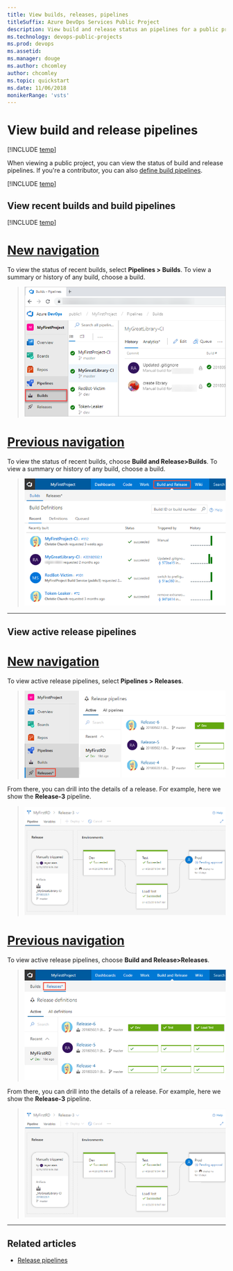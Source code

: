 ```yaml
---
title: View builds, releases, pipelines 
titleSuffix: Azure DevOps Services Public Project
description: View build and release status an pipelines for a public project
ms.technology: devops-public-projects
ms.prod: devops
ms.assetid: 
ms.manager: douge
ms.author: chcomley
author: chcomley
ms.topic: quickstart
ms.date: 11/06/2018
monikerRange: 'vsts'
---
```


# View build and release pipelines

[!INCLUDE [temp](_shared/version-public-projects.md)]  

When viewing a public project, you can view the status of build and release pipelines. If you're a contributor, you can also [define build pipelines](../../pipelines/get-started-yaml.md?toc=/azure/devops/organizations/public/toc.json&bc=/azure/devops/organizations/public/breadcrumb/toc.json).  

[!INCLUDE [temp](_shared/anon-user.md)]

## View recent builds and build pipelines  

[!INCLUDE [temp](../../_shared/new-navigation.md)]

# [New navigation](#tab/new-nav)

To view the status of recent builds, select  **Pipelines > Builds**. To view a summary or history of any build, choose a build.

> ![Pipelines>Recent Builds, new navigation ](_img/pipelines/view-build-vert-brn.png)

# [Previous navigation](#tab/previous-nav)  

To view the status of recent builds, choose **Build and Release>Builds**. To view a summary or history of any build, choose a build.

> ![Build and Release>Recent Builds page ](_img/pipelines/view-build-status.png)

---

## View active release pipelines

# [New navigation](#tab/new-nav)

To view active release pipelines, select **Pipelines > Releases**.

> ![Pipelines, Recent Releases, new navigation ](_img/pipelines/view-releases-vert.png)

From there, you can drill into the details of a release. For example, here we show  the **Release-3** pipeline.

> ![Pipelines, Build status page ](_img/pipelines/release-chart.png)

# [Previous navigation](#tab/previous-nav)

To view active release pipelines, choose **Build and Release>Releases**.

> ![Build and Release>Recent releases page ](_img/pipelines/view-releases.png)

From there, you can drill into the details of a release. For example, here we show the **Release-3** pipeline.

> ![Build and Release>Build status page ](_img/pipelines/release-chart.png)

---

## Related articles

- [Release pipelines](../../pipelines/release/index.md)